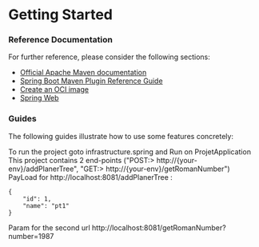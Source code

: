 # Getting Started

### Reference Documentation
For further reference, please consider the following sections:

* [Official Apache Maven documentation](https://maven.apache.org/guides/index.html)
* [Spring Boot Maven Plugin Reference Guide](https://docs.spring.io/spring-boot/docs/2.7.5/maven-plugin/reference/html/)
* [Create an OCI image](https://docs.spring.io/spring-boot/docs/2.7.5/maven-plugin/reference/html/#build-image)
* [Spring Web](https://docs.spring.io/spring-boot/docs/2.7.5/reference/htmlsingle/#web)

### Guides
The following guides illustrate how to use some features concretely:

To run the project goto infrastructure.spring and Run on ProjetApplication</br>
This project contains 2 end-points ("POST:> http://{your-env}/addPlanerTree", "GET:> http://{your-env}/getRomanNumber")</br>
PayLoad for http://localhost:8081/addPlanerTree :
```
{
    "id": 1,
    "name": "pt1"
}
```
Param for the second url http://localhost:8081/getRomanNumber?number=1987

